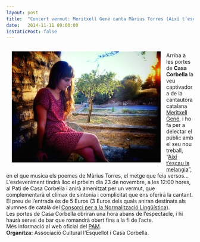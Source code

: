 ```yaml
---
layout: post
title:  "Concert vermut: Meritxell Gené canta Màrius Torres (Així t’escau la melangia)"
date:   2014-11-11 09:00:00
isStaticPost: false
---
```


<img src="/img/posts/meritxell-gene-casa-corbella.jpg" alt="racontades" align="left" style="padding: 15px;"><br>
Arriba a les portes de <b>Casa Corbella</b> la veu captivadora de la cantautora catalana <a href="http://www.meritxellgene.cat/" target="_blank">Meritxell Gené</a>, i  ho fa per a delectar el públic amb el seu nou treball, “<a href="https://play.spotify.com/album/5R1telMZAHXc6wKQ31JoPY" target="_blank">Així t’escau la melangia</a>”, en el que musica els poemes de Màrius Torres, el metge que feia versos...<br>
L’esdeveniment tindrà lloc el pròxim dia 23 de novembre, a les 12:00 hores, al Pati de Casa Corbella i anirà amenitzat  per un vermut, que complementarà el clímax de sintonia i complicitat que ens oferirà la cantant. <br>
El preu de l’entrada és de 5 Euros (3 Euros dels quals aniran destinats als alumnes de català del <a href="http://www.cpnl.cat/">Consorci per a la Normalització Lingüística</a>).<br>
Les portes de Casa Corbella obriran una hora abans de l’espectacle, i hi haurà servei de bar que romandrà obert fins a la fi de l’acte.<br>
Més informació al web oficial del <a href="http://poesiaamanta.wordpress.com/2014/10/03/2311-concert-vermut-meritxell-gene-canta-marius-torres/" target="_blank">PAM</a>.<br>
<b>Organitza:</b> Associació Cultural l'Esquellot i Casa Corbella.
